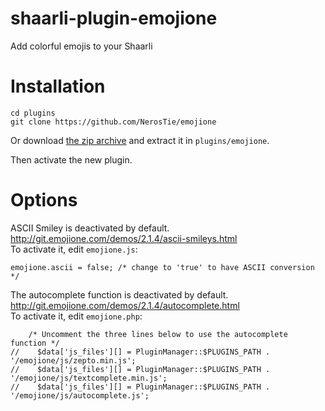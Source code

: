 # shaarli-plugin-emojione
Add colorful emojis to your Shaarli

# Installation
```
cd plugins
git clone https://github.com/NerosTie/emojione
```

Or download [the zip archive](https://github.com/NerosTie/emojione/archive/master.zip) and extract it in `plugins/emojione`.

Then activate the new plugin.

# Options
ASCII Smiley is deactivated by default.  
http://git.emojione.com/demos/2.1.4/ascii-smileys.html  
To activate it, edit `emojione.js`:
```
emojione.ascii = false; /* change to 'true' to have ASCII conversion */
```

The autocomplete function is deactivated by default.  
http://git.emojione.com/demos/2.1.4/autocomplete.html  
To activate it, edit `emojione.php`:
```
    /* Uncomment the three lines below to use the autocomplete function */
//    $data['js_files'][] = PluginManager::$PLUGINS_PATH . '/emojione/js/zepto.min.js';
//    $data['js_files'][] = PluginManager::$PLUGINS_PATH . '/emojione/js/textcomplete.min.js';
//    $data['js_files'][] = PluginManager::$PLUGINS_PATH . '/emojione/js/autocomplete.js';
```
